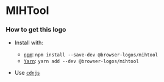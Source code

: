 # MIHTool

### How to get this logo

* Install with:

  * [`npm`](https://www.npmjs.com/): `npm install --save-dev @browser-logos/mihtool`
  * [`Yarn`](https://yarnpkg.com/): `yarn add --dev @browser-logos/mihtool`

* Use [`cdnjs`](https://cdnjs.com/libraries/browser-logos)
